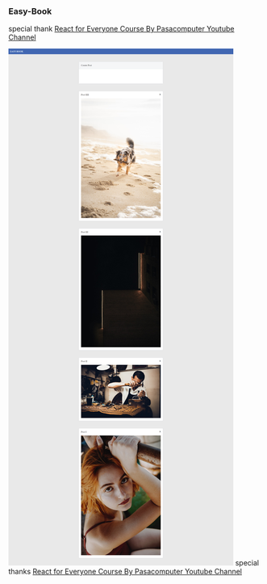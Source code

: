 ### Easy-Book
special thank 
[React for Everyone Course By Pasacomputer Youtube Channel](https://www.youtube.com/watch?v=mXjxKhWNHNo)

![alt text](./git_images/full_page.png "full page screenshot")
special thanks
[React for Everyone Course By Pasacomputer Youtube Channel](https://www.youtube.com/watch?v=mXjxKhWNHNo)
